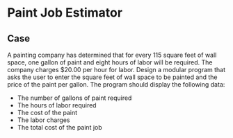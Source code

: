 # Paint Job Estimator

## Case

A painting company has determined that for every 115 square feet of wall space, one gallon of paint and eight hours of labor will be required.
The company charges $20.00 per hour for labor.
Design a modular program that asks the user to enter the square feet of wall space to be painted and the price of the paint per gallon.
The program should display the following data:

- The number of gallons of paint required
- The hours of labor required
- The cost of the paint
- The labor charges
- The total cost of the paint job
